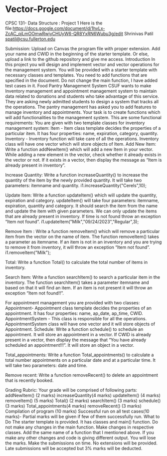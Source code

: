 # Vector-Project
CPSC 131- Data Structure : Project 1
Here is the file:https://docs.google.com/document/d/1hvLx-ZcAC_qjLmOOmwRwjyCHUyW6-QR8YxRN6Wubu3g/edit
Shrinivas Patil
spatil@csu.fullerton.edu

Submission: Upload on Canvas the program file with proper extension. Add your name and CWID in the beginning of the starter template. Or else, upload a link to the github repository and give me access. 
Introduction
In this project you will design and implement vector and vector operations for the management system. You will be provided with a starter template with necessary classes and templates. You need to add functions that are specified in the document. Do not change the main function, I have added test cases in it.
Food Pantry Management System
CSUF wants to make Inventory management and appointment management system to maintain data related to donations and students who take advantage of this service. They are asking newly admitted students to design a system that tracks all the operations. The pantry management has asked you to add features to manage inventory and appointments. Your task is to create functions which will add functionalities to the management system. This are some functional requirements:
You are given with two template classes for inventory management system:
Item - Item class template decides the properties of a particular item. It has four properties: name, expiration, category, quantity. 
Inventory - Inventory function will take care of all the operations. Inventory class will have one vector which will store objects of Item. 
Add New Item: Write a function addNewItem() which will add a new Item in your vector. While adding a new element in the vector, check whether it already exists in the vector or not. If it exists in a vector, then display the message as “Item is already present in inventory”. 

Increase Quantity: Write a function increaseQuantity() to increase the quantity of the item by the newly provided quantity. It will take two parameters: itemname and quantity.
i1.increaseQuantity("Cerels",10);


Update Item: Write a function updateItem() which will update the quantity, expiration and category. updateItem() will take four parameters: itemname, expiration, quantity and category. It should search the item from the name and update the item with given parameters. We can only update the items that are already present in inventory. If time is not found throw an exception “Item not found”.
i1.updateItem("Milk","09/24/2023","Regular",3);

Remove Item : Write a function removeItem() which will remove a particular item from the vector on the name of item. The function removeItem() takes a parameter as itemname. If an item is not in an inventory and you are trying to remove it from inventory, it will throw an exception “Item not found”.  
i1.removeItem("Milk");

Total: Write a function Total() to calculate the total number of items in inventory. 

Search Item: Write a function searchItem() to search a particular item in the inventory. The function searchItem() takes a parameter itemname and based on that it will find an item. If an item is not present it will throw an exception “Item not found!!”.

For appointment management you are provided with two classes:
Appointment- Appointment class template decides the properties of an appointment. It has four properties: name, ap_date, ap_time, CWID. 
AppointmentSystem - This class is responsible for all the operations. AppointmentSystem class will have one vector and it will store objects of Appointment. 
Schedule: Write a function schedule() to schedule an appointment. It will store an appointment in a vector. If CWID is already present in a vector, then display the message that “You have already scheduled an appointment!!!”. It will store an object in a vector. 

Total_appointments: Write a function Total_appointments() to calculate a total number appointments on a particular date and at a particular time. It will take two parameters: date and time. 

Remove recent:  Write a function removeRecent() to delete an appointment that is recently booked. 

Grading Rubric:
Your grade will be comprised of following parts: 
addNewItem() (2 marks)
increaseQuantity(4 marks)
updateItem() (4 marks)
removeItem() (5 marks)
Total() (2 marks)
searchItem() (3 marks)
schedule() (3 marks)
Total_appointments(4 marks)
removeRecent() (3 marks)
Compilation of program (10 marks)
Successful run on all test cases(10 marks)- Partial marks will be given if few of them successfully run. 
What to Do
The starter template is provided. It has classes and main() function. Do not make any changes in the main function. Make changes in respective classes. Add the same name of a function that I mentioned above. If you make any other changes and code is giving different output. You will lose the marks. Make the submissions on time. No extensions will be provided. Late submissions will be accepted but 3% marks will be deducted. 
